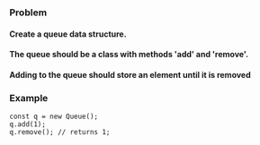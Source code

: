 ### Problem

#### Create a queue data structure.
#### The queue should be a class with methods 'add' and 'remove'.
#### Adding to the queue should store an element until it is removed

### Example
```
const q = new Queue();
q.add(1);
q.remove(); // returns 1;
```
